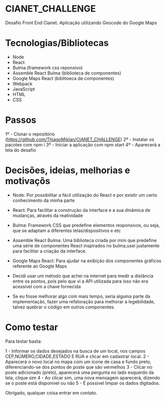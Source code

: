 # CIANET_CHALLENGE
Desafio Front End Cianet. Aplicação utilizando Geocode do Google Maps

# Tecnologias/Bibliotecas

 - Node
 - React
 - Bulma (framework css reponsivo)
 - Assemble React Bulma (biblioteca de componentes)
 - Google Maps React (biblitoeca de componentes)
 - Webpack
 - JavaScript
 - HTML
 - CSS

# Passos

1º - Clonar o repositório (https://github.com/ThiagoMiklan/CIANET_CHALLENGE)
2º - Instalar os pacotes com npm i
3º - Iniciar a aplicação com npm start
4º - Aparecerá a tela do desafio

# Decisões, ideias, melhorias e motivaçõs

 - Node: Por possibilitar a fácil utilização do React e por existir um certo conhecimento da minha parte
 - React: Para facilitar a construção da interface e a sua dinâmica de mudanças, através da reatividade
 - Bulma: Framework CSS que predefine elementos responsivos, ou seja, que se adaptam a diferentes telas/dispositivos e etc
 - Assemble React Bulma: Uma biblioteca criada por mim que predefine uma série de componentes React inspirados no bulma,usei justamente para facilitar a criação da interface.
 - Google Maps React: Para ajudar na exibição dos componentes gráficos referente ao Google Maps
 
 - Decidi usar um método que achei na internet para medir a distância entre os pontos, pois pelo que vi a API utilizada para isso não era acessível com a chave fornecida 
 - Se eu fosse melhorar algo com mais tempo, seria alguma parte da implementação, fazer uma refatoração para melhorar a legebilidade, talvez quebrar o código em outros componentes.
 
 
 # Como testar
 
 Para testar basta:
 
 1 - Informar os dados desejados na busca de um local, nos campos CEP,NÚMERO,CIDADE,ESTADO E RUA e clicar em cadastrar local.
 2 - Aparecerá o novo local no mapa com um ícone de casa e fundo preto, diferenciando-se dos pontos de poste que são vermelhos
 3 - Clicar no poste adicionado (preto), aparecerá uma pergunta no lado esquerdo da tela, clique sim
 4 - Ao clicar sim, uma nova mensagem aparecerá, dizendo se o poste está disponível ou não
 5 - É possível limpar os dados digitados.
 
 Obrigado, qualquer coisa entrar em contato.
 